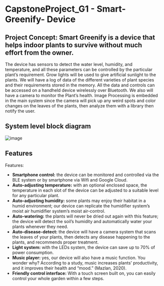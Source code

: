 # CapstoneProject_G1 - Smart-Greenify- Device

## Project Concept: Smart Greenify is a device that helps indoor plants to survive without much effort from the owner. 
The device has sensors to detect the water level, humidity, and temperature, and all these parameters can be controlled by the particular plant’s requirement. Grow lights will be used to give artificial sunlight to the plants. We will have a log of data of the different varieties of plant species and their requirements stored in the memory. All the data and controls can be accessed on a handheld device wirelessly over Bluetooth. We also will have a camera to monitor the Plant’s health.
Image Processing is embedded in the main system since the camera will pick up any weird spots and color changes on the leaves of the plants, then analyze them with a library then notify the user.

## System level block diagram

![image](https://github.com/vyhoangquocnguyen/CapstoneProject_G1/blob/main/Documentation/Supported%20Documents/images/Systemblockdiagram.png?raw=true)

## Features
Features:
- **Smartphone control:** the device can be monitored and controlled via the BLE system or by smartphone via Wifi and Google Cloud.
- **Auto-adjusting temperature:** with an optional enclosed space, the temperature in each slot of the device can be adjusted to a suitable level for any particular plant.
- **Auto-adjusting humidity:** some plants may enjoy their habitat in a humid environment; our device can replicate the humidifier system’s moist air humidifier system’s moist air-control.  
- **Auto-watering:** the plants will never be dried out again with this feature; the device will detect the soil’s humidity and automatically water your plants whenever they need.
- **Auto-disease-detect:** the device will have a camera system that scans the leaves of your plants, then detects any disease happening to the plants, and recommends proper treatment.
- **Light system:** with the LEDs system, the device can save up to 70% of power consumption. 
- **Music player:** yes, our device will also have a music function. You wonder why? According to a study, music increases plants’ productivity, and it improves their health and “mood.” (Mazlan, 2020).
- **Friendly control interface:** With a touch screen built on, you can easily control your whole garden within a few steps.
